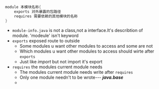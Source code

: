 ```java
module 本模块名称{
	exports 对外暴露的包路径
	requires 需要依赖的其他模块的名称
}
```

- `module-info.java` is not a class,not a interface.It's describtion of module. 'modeule' isn't keyword
- `exports` exposed route to outside
	- Some modules u want other modules to access and some are not
	- Which modules u want other modules to access should wirte after `exports`
	- Just like *import* but not import it's export
- `requires` the modules current module needs
	- The modules current module needs write after `requires`
	- Only one module needn't to be wrote--- ***java.base***
	- 